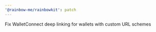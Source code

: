 ```yaml
---
'@rainbow-me/rainbowkit': patch
---
```


Fix WalletConnect deep linking for wallets with custom URL schemes
